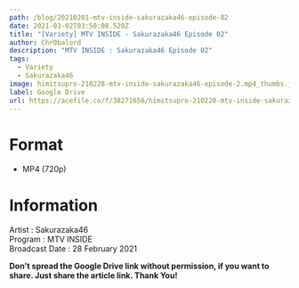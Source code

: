 ```yaml
---
path: /blog/20210201-mtv-inside-sakurazaka46-episode-02
date: 2021-03-02T03:50:08.520Z
title: "[Variety] MTV INSIDE - Sakurazaka46 Episode 02"
author: Chr0balord
description: "MTV INSIDE : Sakurazaka46 Episode 02"
tags:
  - Variety
  - Sakurazaka46
image: himitsupro-210228-mtv-inside-sakurazaka46-episode-2.mp4_thumbs.jpg
label: Google Drive
url: https://acefile.co/f/38271656/himitsupro-210228-mtv-inside-sakurazaka46-episode-2-mp4
---
```

# Format

* MP4 (720p)

# Information

Artist : Sakurazaka46 <br>Program : MTV INSIDE <br>
Broadcast Date : 28 February 2021

**Don't spread the Google Drive link without permission, if you want to share. Just share the article link. Thank You!**